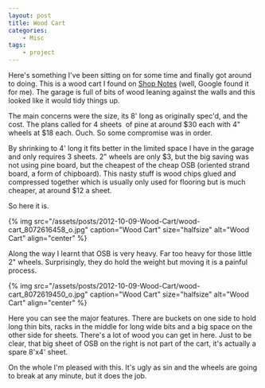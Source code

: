 ```yaml
---
layout: post
title: Wood Cart
categories:
    - Misc
tags:
    - project
---
```


Here's something I've been sitting on for some time and finally got around to doing. This is a wood cart I found on [Shop Notes](http://www.shopnotes.com/issues/055/) (well, Google found it for me). The garage is full of bits of wood leaning against the walls and this looked like it would tidy things up.

The main concerns were the size, its 8' long as originally spec'd, and the cost. The plans called for 4 sheets  of pine at around $30 each with 4" wheels at $18 each. Ouch. So some compromise was in order.

By shrinking to 4' long it fits better in the limited space I have in the garage and only requires 3 sheets. 2" wheels are only $3, but the big saving was not using pine board, but the cheapest of the cheap OSB (oriented strand board, a form of chipboard). This nasty stuff is wood chips glued and compressed together which is usually only used for flooring but is much cheaper, at around $12 a sheet.

So here it is.

{% img src="/assets/posts/2012-10-09-Wood-Cart/wood-cart_8072616458_o.jpg" caption="Wood Cart" size="halfsize" alt="Wood Cart" align="center" %}

Along the way I learnt that OSB is very heavy. Far too heavy for those little 2" wheels. Surprisingly, they do hold the weight but moving it is a painful process.

{% img src="/assets/posts/2012-10-09-Wood-Cart/wood-cart_8072619450_o.jpg" caption="Wood Cart" size="halfsize" alt="Wood Cart" align="center" %}

Here you can see the major features. There are buckets on one side to hold long thin bits, racks in the middle for long wide bits and a big space on the other side for sheets. There's a lot of wood you can get in here. Just to be clear, that big sheet of OSB on the right is not part of the cart, it's actually a spare 8'x4' sheet.

On the whole I'm pleased with this. It's ugly as sin and the wheels are going to break at any minute, but it does the job.

